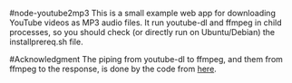 #node-youtube2mp3
This is a small example web app for downloading YouTube videos as MP3 audio files. It run youtube-dl and ffmpeg in child processes, so you should check (or directly run on Ubuntu/Debian) the installprereq.sh file.

#Acknowledgment
The piping from youtube-dl to ffmpeg, and them from ffmpeg to the response, is done by the code from [here](http://pauldbergeron.com/code/networking/nodejs/coffeescript/streaming-youtube-to-mp3-audio-in-nodejs.html).